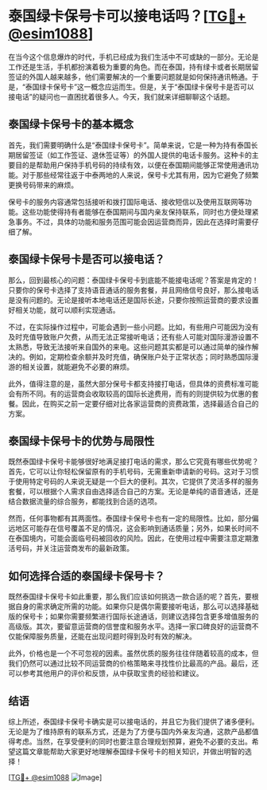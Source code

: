 # 泰国绿卡保号卡可以接电话吗？[[TG💪+ @esim1088](https://t.me/s/esim1088)]

在当今这个信息爆炸的时代，手机已经成为我们生活中不可或缺的一部分。无论是工作还是生活，手机都扮演着极为重要的角色。而在泰国，持有绿卡或者长期居留签证的外国人越来越多，他们需要解决的一个重要问题就是如何保持通讯畅通。于是，“泰国绿卡保号卡”这一概念应运而生。但是，关于“泰国绿卡保号卡是否可以接电话”的疑问也一直困扰着很多人。今天，我们就来详细聊聊这个话题。

## 泰国绿卡保号卡的基本概念

首先，我们需要明确什么是“泰国绿卡保号卡”。简单来说，它是一种为持有泰国长期居留签证（如工作签证、退休签证等）的外国人提供的电话卡服务。这种卡的主要目的是帮助用户保持手机号码的持续有效，以便在泰国期间能够正常使用通讯功能。对于那些经常往返于中泰两地的人来说，保号卡尤其有用，因为它避免了频繁更换号码带来的麻烦。

保号卡的服务内容通常包括接听和拨打国际电话、接收短信以及使用互联网等功能。这些功能使得持有者能够在泰国期间与国内亲友保持联系，同时也方便处理紧急事务。不过，具体的功能和服务范围可能会因运营商而异，因此在选择时需要仔细了解。

## 泰国绿卡保号卡是否可以接电话？

那么，回到最核心的问题：泰国绿卡保号卡到底能不能接电话呢？答案是肯定的！只要你的保号卡选择了支持语音通话的服务套餐，并且网络信号良好，那么接电话是没有问题的。无论是接听本地电话还是国际长途，只要你按照运营商的要求设置好相关功能，就可以顺利实现通话。

不过，在实际操作过程中，可能会遇到一些小问题。比如，有些用户可能因为没有及时充值导致账户欠费，从而无法正常接听电话；还有些人可能对国际漫游设置不太熟悉，导致无法接听来自国外的来电。这些问题其实都是可以通过简单的操作解决的。例如，定期检查余额并及时充值，确保账户处于正常状态；同时熟悉国际漫游的相关设置，就能避免不必要的麻烦。

此外，值得注意的是，虽然大部分保号卡都支持接打电话，但具体的资费标准可能会有所不同。有的运营商会收取较高的国际长途费用，而有的则提供较为优惠的套餐。因此，在购买之前一定要仔细对比各家运营商的资费政策，选择最适合自己的方案。

## 泰国绿卡保号卡的优势与局限性

既然泰国绿卡保号卡能够很好地满足接打电话的需求，那么它究竟有哪些优势呢？首先，它可以让你轻松保留原有的手机号码，无需重新申请新的号码。这对于习惯于使用特定号码的人来说无疑是一个巨大的便利。其次，它提供了灵活多样的服务套餐，可以根据个人需求自由选择适合自己的方案。无论是单纯的语音通话，还是结合数据流量的综合服务，都能找到合适的选项。

然而，任何事物都有其两面性。泰国绿卡保号卡也有一定的局限性。比如，部分偏远地区可能存在信号覆盖不足的情况，这会影响到通话质量；另外，如果长时间不在泰国境内，可能会面临号码被回收的风险。因此，在使用过程中需要注意定期激活号码，并关注运营商发布的最新政策。

## 如何选择合适的泰国绿卡保号卡？

既然泰国绿卡保号卡如此重要，那么我们应该如何挑选一款合适的呢？首先，要根据自身的需求确定所需的功能。如果你只是偶尔需要接听电话，那么可以选择基础版的保号卡；如果你需要频繁进行国际长途通话，则建议选择包含更多增值服务的高级版。其次，要留意运营商的信誉度和服务水平。选择一家口碑良好的运营商不仅能保障服务质量，还能在出现问题时得到及时有效的解决。

此外，价格也是一个不可忽视的因素。虽然优质的服务往往伴随着较高的成本，但我们仍然可以通过比较不同运营商的价格策略来寻找性价比最高的产品。最后，还可以参考其他用户的评价和反馈，从中获取宝贵的经验和建议。

## 结语

综上所述，泰国绿卡保号卡确实是可以接电话的，并且它为我们提供了诸多便利。无论是为了维持原有的联系方式，还是为了方便与国内外亲友沟通，这款产品都值得考虑。当然，在享受便利的同时也要注意合理规划预算，避免不必要的支出。希望这篇文章能帮助大家更好地理解泰国绿卡保号卡的相关知识，并做出明智的选择！

[[TG💪+ @esim1088](https://t.me/s/esim1088) ![Image](https://i.postimg.cc/4NQfJmqS/Snipaste-2025-05-13-00-14-12.png)]